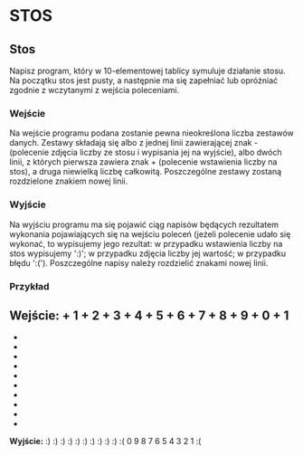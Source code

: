 # STOS
## Stos
Napisz program, który w 10-elementowej tablicy symuluje działanie stosu. Na początku stos jest pusty, a następnie ma się zapełniać lub opróżniać zgodnie z wczytanymi z wejścia poleceniami.

### Wejście
Na wejście programu podana zostanie pewna nieokreślona liczba zestawów danych. Zestawy składają się albo z jednej linii zawierającej znak - (polecenie zdjęcia liczby ze stosu i wypisania jej na wyjście), albo dwóch linii, z których pierwsza zawiera znak + (polecenie wstawienia liczby na stos), a druga niewielką liczbę całkowitą. Poszczególne zestawy zostaną rozdzielone znakiem nowej linii.

### Wyjście
Na wyjściu programu ma się pojawić ciąg napisów będących rezultatem wykonania pojawiających się na wejściu poleceń (jeżeli polecenie udało się wykonać, to wypisujemy jego rezultat: w przypadku wstawienia liczby na stos wypisujemy ':)'; w przypadku zdjęcia liczby jej wartość; w przypadku błędu ':('). Poszczególne napisy należy rozdzielić znakami nowej linii.

### Przykład
**Wejście:**
+
1
+
2
+
3
+
4
+
5
+
6
+
7
+
8
+
9
+
0
+
1
-
-
-
-
-
-
-
-
-
-
-

**Wyjście:**
:)
:)
:)
:)
:)
:)
:)
:)
:)
:)
:(
0
9
8
7
6
5
4
3
2
1
:(
